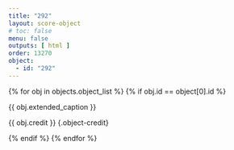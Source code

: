```yaml
---
title: "292"
layout: score-object
# toc: false
menu: false
outputs: [ html ]
order: 13270
object:
  - id: "292"
---
```


{% for obj in objects.object_list %}
{% if obj.id == object[0].id %}

{{ obj.extended_caption }}

{{ obj.credit }} {.object-credit}

{% endif %}
{% endfor %}

